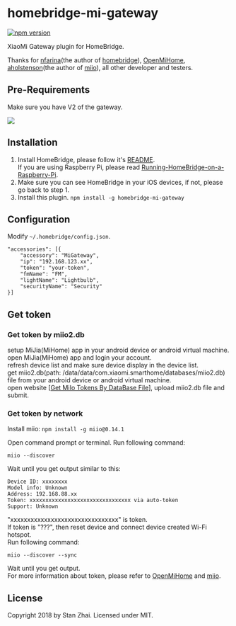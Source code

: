# homebridge-mi-gateway

[![npm version](https://badge.fury.io/js/homebridge-mi-gateway.svg)](https://badge.fury.io/js/homebridge-mi-gateway)

XiaoMi Gateway plugin for HomeBridge.

Thanks for [nfarina](https://github.com/nfarina)(the author of [homebridge](https://github.com/nfarina/homebridge)), [OpenMiHome](https://github.com/OpenMiHome/mihome-binary-protocol), [aholstenson](https://github.com/aholstenson)(the author of [miio](https://github.com/aholstenson/miio)), all other developer and testers.

## Pre-Requirements

Make sure you have V2 of the gateway.

![](https://raw.githubusercontent.com/stanzhai/homebridge-mi-gateway/master/Gateway.jpg)

## Installation

1. Install HomeBridge, please follow it's [README](https://github.com/nfarina/homebridge/blob/master/README.md).   
If you are using Raspberry Pi, please read [Running-HomeBridge-on-a-Raspberry-Pi](https://github.com/nfarina/homebridge/wiki/Running-HomeBridge-on-a-Raspberry-Pi).   
2. Make sure you can see HomeBridge in your iOS devices, if not, please go back to step 1.   
3. Install this plugin.   `npm install -g homebridge-mi-gateway`

## Configuration

Modify `~/.homebridge/config.json`.

```
"accessories": [{
    "accessory": "MiGateway",
    "ip": "192.168.123.xx",
    "token": "your-token",
    "fmName": "FM",
    "lightName": "Lightbulb",
    "securityName": "Security"
}]
```

## Get token

### Get token by miio2.db

setup MiJia(MiHome) app in your android device or android virtual machine.   
open MiJia(MiHome) app and login your account.   
refresh device list and make sure device display in the device list.   
get miio2.db(path: /data/data/com.xiaomi.smarthome/databases/miio2.db) file from your android device or android virtual machine.   
open website [[Get MiIo Tokens By DataBase File](http://miio2.yinhh.com/)], upload miio2.db file and submit.    

### Get token by network

Install miio: `npm install -g miio@0.14.1`

Open command prompt or terminal. Run following command:   

```
miio --discover
```

Wait until you get output similar to this:   

```
Device ID: xxxxxxxx   
Model info: Unknown   
Address: 192.168.88.xx   
Token: xxxxxxxxxxxxxxxxxxxxxxxxxxxxxxxx via auto-token   
Support: Unknown   
```

"xxxxxxxxxxxxxxxxxxxxxxxxxxxxxxxx" is token.   
If token is "???", then reset device and connect device created Wi-Fi hotspot.   
Run following command:   

```
miio --discover --sync
```

Wait until you get output.   
For more information about token, please refer to [OpenMiHome](https://github.com/OpenMiHome/mihome-binary-protocol) and [miio](https://github.com/aholstenson/miio).   

## License

Copyright 2018 by Stan Zhai. Licensed under MIT.
